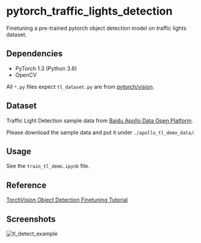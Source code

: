 # pytorch_traffic_lights_detection

Finetuning a pre-trained pytorch object detection model on traffic lights dataset.

## Dependencies

- PyTorch 1.3 (Python 3.6)
- OpenCV

All `*.py` files expect `tl_dataset.py` are from [pytorch/vision](https://github.com/pytorch/vision/tree/master/references/detection).

## Dataset

Traffic Light Detection sample data from [Baidu Apollo Data Open Platform](http://data.apollo.auto).

Please download the sample data and put it under `./apollo_tl_demo_data/`.

## Usage

See the `train_tl_demo.ipynb` file.

## Reference

[TorchVision Object Detection Finetuning Tutorial](https://pytorch.org/tutorials/intermediate/torchvision_tutorial.html)

## Screenshots

![tl_detect_example](https://github.com/insaneyilin/pytorch_traffic_lights_detection/blob/master/screenshots/tl_detect_example.png)

